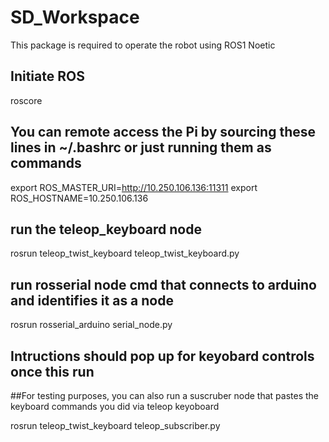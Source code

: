 # SD_Workspace
This package is required to operate the robot using ROS1 Noetic

## Initiate ROS

roscore

## You can remote access the Pi by sourcing these lines in ~/.bashrc or just running them as commands

export ROS_MASTER_URI=http://10.250.106.136:11311
export ROS_HOSTNAME=10.250.106.136

## run the teleop_keyboard node

rosrun teleop_twist_keyboard teleop_twist_keyboard.py

## run rosserial node cmd that connects to arduino and identifies it as a node

rosrun rosserial_arduino serial_node.py

## Intructions should pop up for keyobard controls once this run

##For testing purposes, you can also run a suscruber node that pastes the keyboard commands you did via teleop keyoboard 

rosrun teleop_twist_keyboard teleop_subscriber.py
